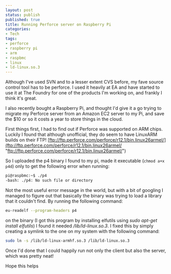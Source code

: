```yaml
---
layout: post
status: publish
published: true
title: Running Perforce server on Raspberry Pi
categories:
- Tech
tags:
- perforce
- raspberry pi
- arm
- raspbmc
- linux
- ld-linux.so.3
---
```

Although I've used SVN and to a lesser extent CVS before, my fave source control tool has to be perforce. I used it heavily at EA and have started to use it at The Foundry for one of the products I'm working on, and frankly I think it's great.

I also recently bought a Raspberry Pi, and thought I'd give it a go trying to migrate my Perforce server from an Amazon EC2 server to my Pi, and save the $10 or so it costs a year to store things in the cloud.

First things first, I had to find out if Perforce was supported on ARM chips. Luckily I found that although unofficial, they do seem to have LinuxARM builds on their FTP! [ftp://ftp.perforce.com/perforce/r12.1/bin.linux26armel/](ftp://ftp.perforce.com/perforce/r12.1/bin.linux26armel/ "ftp://ftp.perforce.com/perforce/r12.1/bin.linux26armel/")

So I uploaded the p4 binary I found to my pi, made it executable (`chmod a+x p4d`) only to get the following error when running:

```bash
pi@raspbmc:~$ ./p4
-bash: ./p4: No such file or directory
```

Not the most useful error message in the world, but with a bit of googling I managed to figure out that basically the binary was trying to load a library that it couldn't find. By running the following command:

```bash
eu-readelf --program-headers p4
```

on the binary (I got this program by installing elfutils using _sudo apt-get install elfutils_) I found it needed _/lib/ld-linux.so.3_. I fixed this by simply creating a symlink to the one on my system with the following command:

```bash
sudo ln -s /lib/ld-linux-armhf.so.3 /lib/ld-linux.so.3
```

Once I'd done that I could happily run not only the client but also the server, which was pretty neat!

Hope this helps
